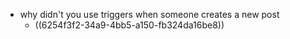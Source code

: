 - why didn't you use triggers when someone creates a new post
	- ((6254f3f2-34a9-4bb5-a150-fb324da16be8))